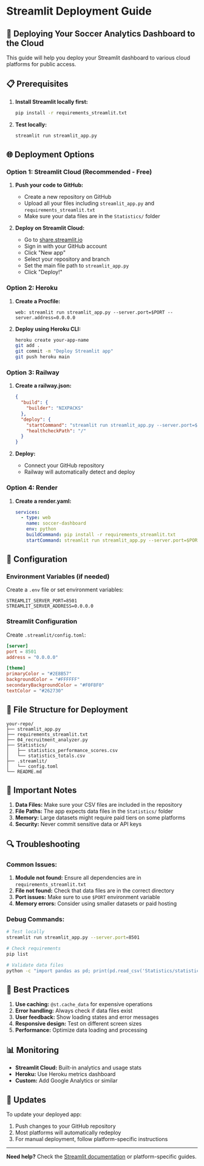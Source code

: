 # Streamlit Deployment Guide

## 🚀 Deploying Your Soccer Analytics Dashboard to the Cloud

This guide will help you deploy your Streamlit dashboard to various cloud platforms for public access.

## 📋 Prerequisites

1. **Install Streamlit locally first:**
   ```bash
   pip install -r requirements_streamlit.txt
   ```

2. **Test locally:**
   ```bash
   streamlit run streamlit_app.py
   ```

## 🌐 Deployment Options

### Option 1: Streamlit Cloud (Recommended - Free)

1. **Push your code to GitHub:**
   - Create a new repository on GitHub
   - Upload all your files including `streamlit_app.py` and `requirements_streamlit.txt`
   - Make sure your data files are in the `Statistics/` folder

2. **Deploy on Streamlit Cloud:**
   - Go to [share.streamlit.io](https://share.streamlit.io)
   - Sign in with your GitHub account
   - Click "New app"
   - Select your repository and branch
   - Set the main file path to `streamlit_app.py`
   - Click "Deploy!"

### Option 2: Heroku

1. **Create a Procfile:**
   ```
   web: streamlit run streamlit_app.py --server.port=$PORT --server.address=0.0.0.0
   ```

2. **Deploy using Heroku CLI:**
   ```bash
   heroku create your-app-name
   git add .
   git commit -m "Deploy Streamlit app"
   git push heroku main
   ```

### Option 3: Railway

1. **Create a railway.json:**
   ```json
   {
     "build": {
       "builder": "NIXPACKS"
     },
     "deploy": {
       "startCommand": "streamlit run streamlit_app.py --server.port=$PORT --server.address=0.0.0.0",
       "healthcheckPath": "/"
     }
   }
   ```

2. **Deploy:**
   - Connect your GitHub repository
   - Railway will automatically detect and deploy

### Option 4: Render

1. **Create a render.yaml:**
   ```yaml
   services:
     - type: web
       name: soccer-dashboard
       env: python
       buildCommand: pip install -r requirements_streamlit.txt
       startCommand: streamlit run streamlit_app.py --server.port=$PORT --server.address=0.0.0.0
   ```

## 🔧 Configuration

### Environment Variables (if needed)
Create a `.env` file or set environment variables:
```
STREAMLIT_SERVER_PORT=8501
STREAMLIT_SERVER_ADDRESS=0.0.0.0
```

### Streamlit Configuration
Create `.streamlit/config.toml`:
```toml
[server]
port = 8501
address = "0.0.0.0"

[theme]
primaryColor = "#2E8B57"
backgroundColor = "#FFFFFF"
secondaryBackgroundColor = "#F0F8F0"
textColor = "#262730"
```

## 📁 File Structure for Deployment

```
your-repo/
├── streamlit_app.py
├── requirements_streamlit.txt
├── 04_recruitment_analyzer.py
├── Statistics/
│   ├── statistics_performance_scores.csv
│   └── statistics_totals.csv
├── .streamlit/
│   └── config.toml
└── README.md
```

## 🚨 Important Notes

1. **Data Files:** Make sure your CSV files are included in the repository
2. **File Paths:** The app expects data files in the `Statistics/` folder
3. **Memory:** Large datasets might require paid tiers on some platforms
4. **Security:** Never commit sensitive data or API keys

## 🔍 Troubleshooting

### Common Issues:

1. **Module not found:** Ensure all dependencies are in `requirements_streamlit.txt`
2. **File not found:** Check that data files are in the correct directory
3. **Port issues:** Make sure to use `$PORT` environment variable
4. **Memory errors:** Consider using smaller datasets or paid hosting

### Debug Commands:
```bash
# Test locally
streamlit run streamlit_app.py --server.port=8501

# Check requirements
pip list

# Validate data files
python -c "import pandas as pd; print(pd.read_csv('Statistics/statistics_performance_scores.csv').shape)"
```

## 🎯 Best Practices

1. **Use caching:** `@st.cache_data` for expensive operations
2. **Error handling:** Always check if data files exist
3. **User feedback:** Show loading states and error messages
4. **Responsive design:** Test on different screen sizes
5. **Performance:** Optimize data loading and processing

## 📊 Monitoring

- **Streamlit Cloud:** Built-in analytics and usage stats
- **Heroku:** Use Heroku metrics dashboard
- **Custom:** Add Google Analytics or similar

## 🔄 Updates

To update your deployed app:
1. Push changes to your GitHub repository
2. Most platforms will automatically redeploy
3. For manual deployment, follow platform-specific instructions

---

**Need help?** Check the [Streamlit documentation](https://docs.streamlit.io) or platform-specific guides.


